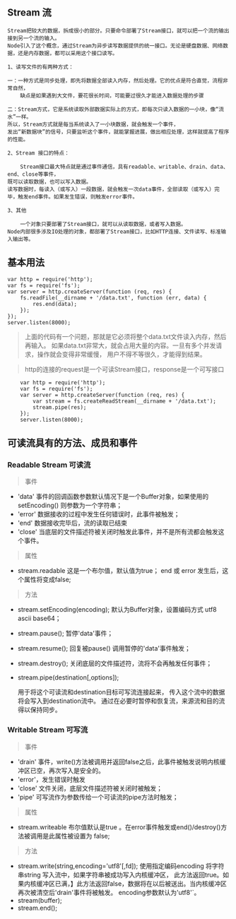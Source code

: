 ## Stream 流

    Stream把较大的数据，拆成很小的部分。只要命令部署了Stream接口，就可以把一个流的输出接到另一个流的输入。
    Node引入了这个概念，通过Stream为异步读写数据提供的统一接口。无论是硬盘数据、网络数据，还是内存数据，都可以采用这个接口读写。

    1、读写文件的有两种方式：

    一：一种方式是同步处理，即先将数据全部读入内存，然后处理。它的优点是符合直觉，流程非常自然，
        缺点是如果遇到大文件，要花很长时间，可能要过很久才能进入数据处理的步骤

    二：Stream方式，它是系统读取外部数据实际上的方式，即每次只读入数据的一小块，像“流水”一样。
    所以，Stream方式就是每当系统读入了一小块数据，就会触发一个事件，
    发出“新数据块”的信号，只要监听这个事件，就能掌握进展，做出相应处理，这样就提高了程序的性能。

    2、Stream 接口的特点：

        Stream接口最大特点就是通过事件通信，具有readable、writable、drain、data、end、close等事件，
    既可以读取数据，也可以写入数据。
    读写数据时，每读入（或写入）一段数据，就会触发一次data事件，全部读取（或写入）完毕，触发end事件。如果发生错误，则触发error事件。

    3、其他

        一个对象只要部署了Stream接口，就可以从读取数据，或者写入数据。
    Node内部很多涉及IO处理的对象，都部署了Stream接口，比如HTTP连接、文件读写、标准输入输出等。

## 基本用法

```
var http = require('http');
var fs = require('fs');
var server = http.createServer(function (req, res) {
    fs.readFile(__dirname + '/data.txt', function (err, data) {
        res.end(data);
    });
});
server.listen(8000);
```

> 上面的代码有一个问题，那就是它必须将整个data.txt文件读入内存，然后再输入。
 如果data.txt非常大，就会占用大量的内容。一旦有多个并发请求，操作就会变得非常缓慢，
 用户不得不等很久，才能得到结果。

> http的连接的request是一个可读Stream接口，response是一个可写接口

```
    var http = require('http');
    var fs = require('fs');
    var server = http.createServer(function (req, res) {
        var stream = fs.createReadStream(__dirname + '/data.txt');
        stream.pipe(res);
    });
    server.listen(8000);
```

## 可读流具有的方法、成员和事件

### Readable Stream 可读流

> 事件
- 'data' 事件的回调函数参数默认情况下是一个Buffer对象，如果使用的 setEncoding() 则参数为一个字符串；
- 'error'  数据接收的过程中发生任何错误时，此事件被触发；
- 'end' 数据接收完毕后，流的读取已结束
- 'close' 当底层的文件描述符被关闭时触发此事件，并不是所有流都会触发这个事件。

> 属性
- stream.readable 这是一个布尔值，默认值为true； end 或 error 发生后，这个属性将变成false;

> 方法
- stream.setEncoding(encoding); 默认为Buffer对象，设置编码方式 utf8 ascii base64；
- stream.pause(); 暂停'data'事件；
- stream.resume(); 回复被pause() 调用暂停的'data'事件触发；
- stream.destroy(); 关闭底层的文件描述符，流将不会再触发任何事件；
- stream.pipe(destination[,options]);

    用于将这个可读流和destination目标可写流连接起来，
    传入这个流中的数据将会写入到destination流中。
    通过在必要时暂停和恢复流，来源流和目的流得以保持同步。

### Writable Stream 可写流

> 事件

- 'drain' 事件，write()方法被调用并返回false之后，此事件被触发说明内核缓冲区已空，再次写入是安全的。
- 'error'，发生错误时触发
- 'close' 文件关闭，底层文件描述符被关闭时被触发；
- 'pipe' 可写流作为参数传给一个可读流的pipe方法时触发；

> 属性

- stream.writeable 布尔值默认是true 。在error事件触发或end()/destroy()方法被调用是此属性被设置为 false;

> 方法

- stream.write(string,encoding='utf8'[,fd]);  使用指定编码encoding 将字符串string 写入流中，如果字符串被成功写入内核缓冲区，
    此方法返回true。如果内核缓冲区已满，】此方法返回false，数据将在以后被送出。当内核缓冲区再次被清空后'drain'事件将被触发。
    encoding参数默认为'utf8'`。
- stream(buffer);
- stream.end();






